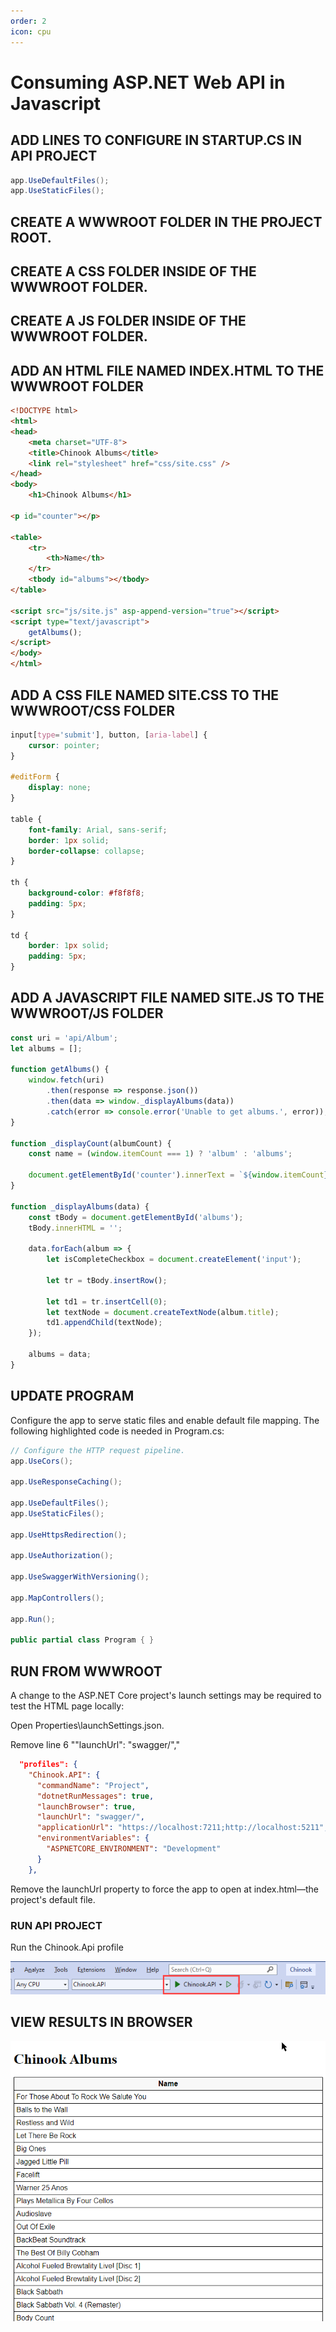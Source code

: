 ```yaml
---
order: 2
icon: cpu
---
```

# Consuming ASP.NET Web API in Javascript

## ADD LINES TO CONFIGURE IN STARTUP.CS IN API PROJECT

```csharp
app.UseDefaultFiles();
app.UseStaticFiles();
```

## CREATE A WWWROOT FOLDER IN THE PROJECT ROOT.

## CREATE A CSS FOLDER INSIDE OF THE WWWROOT FOLDER.

## CREATE A JS FOLDER INSIDE OF THE WWWROOT FOLDER.

## ADD AN HTML FILE NAMED INDEX.HTML TO THE WWWROOT FOLDER

```html
<!DOCTYPE html>
<html>
<head>
    <meta charset="UTF-8">
    <title>Chinook Albums</title>
    <link rel="stylesheet" href="css/site.css" />
</head>
<body>
    <h1>Chinook Albums</h1>

<p id="counter"></p>

<table>
    <tr>
        <th>Name</th>
    </tr>
    <tbody id="albums"></tbody>
</table>

<script src="js/site.js" asp-append-version="true"></script>
<script type="text/javascript">
    getAlbums();
</script>
</body>
</html>
```


## ADD A CSS FILE NAMED SITE.CSS TO THE WWWROOT/CSS FOLDER

```css
input[type='submit'], button, [aria-label] {
    cursor: pointer;
}

#editForm {
    display: none;
}

table {
    font-family: Arial, sans-serif;
    border: 1px solid;
    border-collapse: collapse;
}

th {
    background-color: #f8f8f8;
    padding: 5px;
}

td {
    border: 1px solid;
    padding: 5px;
}
```


## ADD A JAVASCRIPT FILE NAMED SITE.JS TO THE WWWROOT/JS FOLDER

```javascript
const uri = 'api/Album';
let albums = [];

function getAlbums() {
    window.fetch(uri)
        .then(response => response.json())
        .then(data => window._displayAlbums(data))
        .catch(error => console.error('Unable to get albums.', error));
}

function _displayCount(albumCount) {
    const name = (window.itemCount === 1) ? 'album' : 'albums';

    document.getElementById('counter').innerText = `${window.itemCount} ${name}`;
}

function _displayAlbums(data) {
    const tBody = document.getElementById('albums');
    tBody.innerHTML = '';

    data.forEach(album => {
        let isCompleteCheckbox = document.createElement('input');

        let tr = tBody.insertRow();

        let td1 = tr.insertCell(0);
        let textNode = document.createTextNode(album.title);
        td1.appendChild(textNode);
    });

    albums = data;
}
```

## UPDATE PROGRAM

Configure the app to serve static files and enable default file mapping. The following highlighted code is needed in Program.cs: 

``` csharp #6-8
// Configure the HTTP request pipeline.
app.UseCors();

app.UseResponseCaching();

app.UseDefaultFiles();
app.UseStaticFiles();

app.UseHttpsRedirection();

app.UseAuthorization();

app.UseSwaggerWithVersioning();

app.MapControllers();

app.Run();

public partial class Program { }
```

## RUN FROM WWWROOT

A change to the ASP.NET Core project's launch settings may be required to test the HTML page locally:

Open Properties\launchSettings.json.


Remove line 6 ""launchUrl": "swagger/","
```json #6
  "profiles": {
    "Chinook.API": {
      "commandName": "Project",
      "dotnetRunMessages": true,
      "launchBrowser": true,
      "launchUrl": "swagger/",
      "applicationUrl": "https://localhost:7211;http://localhost:5211",
      "environmentVariables": {
        "ASPNETCORE_ENVIRONMENT": "Development"
      }
    },
```

Remove the launchUrl property to force the app to open at index.html—the project's default file.

### RUN API PROJECT

Run the Chinook.Api profile

![](consuming-web-api-in-javascript/2023-08-03_10-53-46.png)

## VIEW RESULTS IN BROWSER

![](consuming-web-api-in-javascript/2023-08-03_10-56-00.png)
